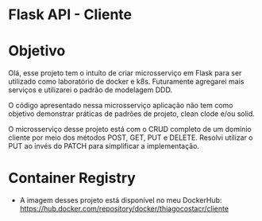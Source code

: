 # Flask API - Cliente

# Objetivo
Olá, esse projeto tem o intuíto de criar microsserviço em Flask para ser
utilizado como laboratório de docker e k8s. Futuramente agregarei mais serviços
e utilizarei o padrão de modelagem DDD.

O código apresentado nessa microsserviço aplicação não tem como objetivo demonstrar práticas de
padrões de projeto, clean clode e/ou solid.

O microsserviço desse projeto está com o CRUD completo de um domínio cliente por meio
dos métodos POST, GET, PUT e DELETE. Resolvi utilizar o PUT ao invés do PATCH para simplificar
a implementação.

# Container Registry
- A imagem desses projeto está disponível no meu DockerHub: https://hub.docker.com/repository/docker/thiagocostacr/cliente
